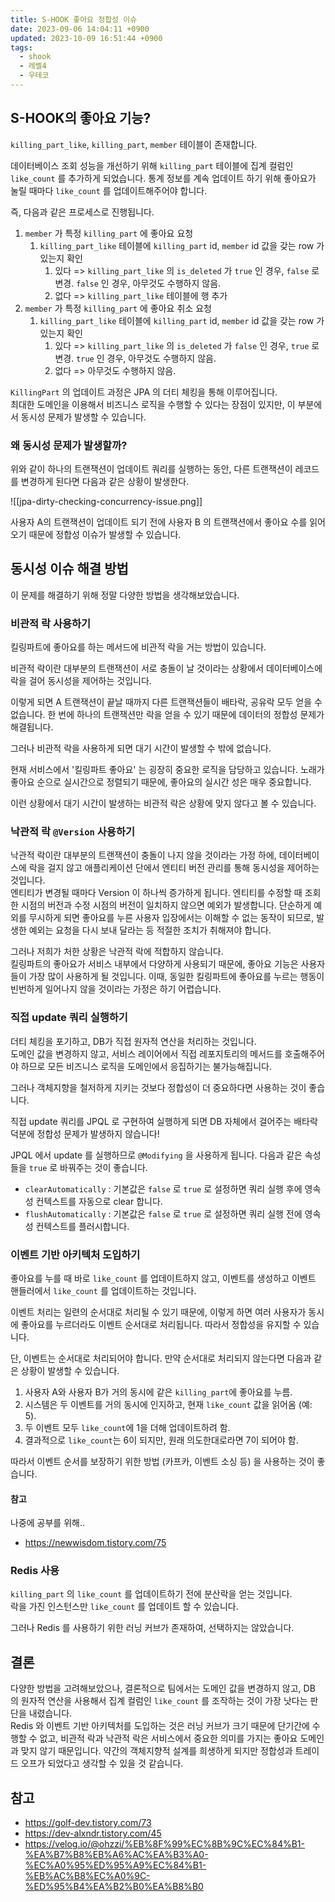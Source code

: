 ```yaml
---
title: S-HOOK 좋아요 정합성 이슈
date: 2023-09-06 14:04:11 +0900
updated: 2023-10-09 16:51:44 +0900
tags:
  - shook
  - 레벨4
  - 우테코
---
```


## S-HOOK의 좋아요 기능?

`killing_part_like`, `killing_part`, `member` 테이블이 존재합니다.  

데이터베이스 조회 성능을 개선하기 위해 `killing_part` 테이블에 집계 컬럼인 `like_count` 를 추가하게 되었습니다. 통계 정보를 계속 업데이트 하기 위해 좋아요가 눌릴 때마다 `like_count` 를 업데이트해주어야 합니다.  

즉, 다음과 같은 프로세스로 진행됩니다.  

1. `member` 가 특정 `killing_part` 에 좋아요 요청
	1. `killing_part_like` 테이블에 `killing_part` id, `member` id 값을 갖는 row 가 있는지 확인
		1. 있다 => `killing_part_like` 의 `is_deleted` 가 `true` 인 경우, `false` 로 변경. `false` 인 경우, 아무것도 수행하지 않음.
		2. 없다 => `killing_part_like` 테이블에 행 추가
2. `member` 가 특정 `killing_part` 에 좋아요 취소 요청
	1. `killing_part_like` 테이블에 `killing_part` id, `member` id 값을 갖는 row 가 있는지 확인
		1. 있다 => `killing_part_like` 의 `is_deleted` 가 `false` 인 경우, `true` 로 변경. `true` 인 경우, 아무것도 수행하지 않음.
		2. 없다 => 아무것도 수행하지 않음.

`KillingPart` 의 업데이트 과정은 JPA 의 더티 체킹을 통해 이루어집니다.  
최대한 도메인을 이용해서 비즈니스 로직을 수행할 수 있다는 장점이 있지만, 이 부분에서 동시성 문제가 발생할 수 있습니다.  

### 왜 동시성 문제가 발생할까?

위와 같이 하나의 트랜잭션이 업데이트 쿼리를 실행하는 동안, 다른 트랜잭션이 레코드를 변경하게 된다면 다음과 같은 상황이 발생한다.

![[jpa-dirty-checking-concurrency-issue.png]]

사용자 A의 트랜잭션이 업데이트 되기 전에 사용자 B 의 트랜잭션에서 좋아요 수를 읽어오기 때문에 정합성 이슈가 발생할 수 있습니다.  

## 동시성 이슈 해결 방법

이 문제를 해결하기 위해 정말 다양한 방법을 생각해보았습니다.  

### 비관적 락 사용하기

킬링파트에 좋아요를 하는 메서드에 비관적 락을 거는 방법이 있습니다.  

비관적 락이란 대부분의 트랜잭션이 서로 충돌이 날 것이라는 상황에서 데이터베이스에 락을 걸어 동시성을 제어하는 것입니다.  

이렇게 되면 A 트랜잭션이 끝날 때까지 다른 트랜잭션들이 배타락, 공유락 모두 얻을 수 없습니다. 한 번에 하나의 트랜잭션만 락을 얻을 수 있기 때문에 데이터의 정합성 문제가 해결됩니다.  

그러나 비관적 락을 사용하게 되면 대기 시간이 발생할 수 밖에 없습니다. 

현재 서비스에서 '킬링파트 좋아요' 는 굉장히 중요한 로직을 담당하고 있습니다. 노래가 좋아요 순으로 실시간으로 정렬되기 때문에, 좋아요의 실시간 성은 매우 중요합니다.  

이런 상황에서 대기 시간이 발생하는 비관적 락은 상황에 맞지 않다고 볼 수 있습니다.  

### 낙관적 락 `@Version` 사용하기

낙관적 락이란 대부분의 트랜잭션이 충돌이 나지 않을 것이라는 가정 하에, 데이터베이스에 락을 걸지 않고 애플리케이션 단에서 엔티티 버전 관리를 통해 동시성을 제어하는 것입니다.  
엔티티가 변경될 때마다 Version 이 하나씩 증가하게 됩니다. 엔티티를 수정할 때 조회한 시점의 버전과 수정 시점의 버전이 일치하지 않으면 예외가 발생합니다. 단순하게 예외를 무시하게 되면 좋아요를 누른 사용자 입장에서는 이해할 수 없는 동작이 되므로, 발생한 예외는 요청을 다시 보내 달라는 등 적절한 조치가 취해져야 합니다.  

그러나 저희가 처한 상황은 낙관적 락에 적합하지 않습니다.  
킬링파트의 좋아요가 서비스 내부에서 다양하게 사용되기 때문에, 좋아요 기능은 사용자들이 가장 많이 사용하게 될 것입니다. 이때, 동일한 킬링파트에 좋아요를 누르는 행동이 빈번하게 일어나지 않을 것이라는 가정은 하기 어렵습니다.  

### 직접 update 쿼리 실행하기

더티 체킹을 포기하고, DB가 직접 원자적 연산을 처리하는 것입니다.  
도메인 값을 변경하지 않고, 서비스 레이어에서 직접 레포지토리의 메서드를 호출해주어야 하므로 모든 비즈니스 로직을 도메인에서 응집하기는 불가능해집니다.   

그러나 객체지향을 철저하게 지키는 것보다 정합성이 더 중요하다면 사용하는 것이 좋습니다.  

직접 update 쿼리를 JPQL 로 구현하여 실행하게 되면 DB 자체에서 걸어주는 배타락 덕분에 정합성 문제가 발생하지 않습니다!  

JPQL 에서 update 를 실행하므로 `@Modifying` 을 사용하게 됩니다. 다음과 같은 속성들을 `true` 로 바꿔주는 것이 좋습니다.  
- `clearAutomatically` : 기본값은 `false` 로 `true` 로 설정하면 쿼리 실행 후에 영속성 컨텍스트를 자동으로 clear 합니다.  
- `flushAutomatically` : 기본값은 `false` 로 `true` 로 설정하면 쿼리 실행 전에 영속성 컨텍스트를 플러시합니다.   

### 이벤트 기반 아키텍처 도입하기

좋아요를 누를 때 바로 `like_count` 를 업데이트하지 않고, 이벤트를 생성하고 이벤트 핸들러에서 `like_count` 를 업데이트하는 것입니다.  

이벤트 처리는 일련의 순서대로 처리될 수 있기 때문에, 이렇게 하면 여러 사용자가 동시에 좋아요를 누르더라도 이벤트 순서대로 처리됩니다. 따라서 정합성을 유지할 수 있습니다.  

단, 이벤트는 순서대로 처리되어야 합니다. 만약 순서대로 처리되지 않는다면 다음과 같은 상황이 발생할 수 있습니다.  

1. 사용자 A와 사용자 B가 거의 동시에 같은 `killing_part`에 좋아요를 누름.
2. 시스템은 두 이벤트를 거의 동시에 인지하고, 현재 `like_count` 값을 읽어옴 (예: 5).
3. 두 이벤트 모두 `like_count`에 1을 더해 업데이트하려 함.
4. 결과적으로 `like_count`는 6이 되지만, 원래 의도한대로라면 7이 되어야 함.

따라서 이벤트 순서를 보장하기 위한 방법 (카프카, 이벤트 소싱 등) 을 사용하는 것이 좋습니다. 

#### 참고

나중에 공부를 위해..  
- https://newwisdom.tistory.com/75

### Redis 사용

`killing_part` 의 `like_count` 를 업데이트하기 전에 분산락을 얻는 것입니다.  
락을 가진 인스턴스만 `like_count` 를 업데이트 할 수 있습니다. 

그러나 Redis 를 사용하기 위한 러닝 커브가 존재하여, 선택하지는 않았습니다.

## 결론

다양한 방법을 고려해보았으나, 결론적으로 팀에서는 도메인 값을 변경하지 않고, DB 의 원자적 연산을 사용해서 집계 컬럼인 `like_count` 를 조작하는 것이 가장 낫다는 판단을 내렸습니다.  
Redis 와 이벤트 기반 아키텍처를 도입하는 것은 러닝 커브가 크기 때문에 단기간에 수행할 수 없고, 비관적 락과 낙관적 락은 서비스에서 중요한 의미를 가지는 좋아요 도메인과 맞지 않기 때문입니다.
약간의 객체지향적 설계를 희생하게 되지만 정합성과 트레이드 오프가 되었다고 생각할 수 있을 것 같습니다.

## 참고

- https://golf-dev.tistory.com/73
- https://dev-alxndr.tistory.com/45
- https://velog.io/@ohzzi/%EB%8F%99%EC%8B%9C%EC%84%B1-%EA%B7%B8%EB%A6%AC%EA%B3%A0-%EC%A0%95%ED%95%A9%EC%84%B1-%EB%AC%B8%EC%A0%9C-%ED%95%B4%EA%B2%B0%EA%B8%B0